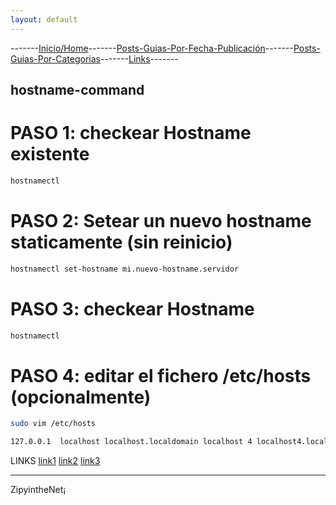 ```yaml
---
layout: default
---
```

-------[Inicio/Home](./../index.html)-------[Posts-Guias-Por-Fecha-Publicación](./../posts.html)-------[Posts-Guias-Por-Categorias](./../categorias.html)-------[Links](./../links.html)-------

## hostname-command

# PASO 1: checkear Hostname existente

```bash
hostnamectl
```

# PASO 2: Setear un nuevo hostname staticamente (sin reinicio)

```bash
hostnamectl set-hostname mi.nuevo-hostname.servidor
```

# PASO 3: checkear Hostname

```bash
hostnamectl
```

# PASO 4: editar el fichero /etc/hosts (opcionalmente)

```bash
sudo vim /etc/hosts
```

```bash
127.0.0.1  localhost localhost.localdomain localhost 4 localhost4.localdomain4 mi.nuevo-hostname.servidor
```

LINKS
[link1](https://phoenixnap.com/kb/how-to-set-or-change-a-hostname-in-centos-7)
[link2](https://www.tecmint.com/set-change-hostname-in-centos-7/)
[link3](https://www.asplhosting.com/portal/en/cambiar-hostname-en-tu-centos-7)

-----------------------------------------------------------------------------

ZipyintheNet¡